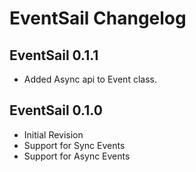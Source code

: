 # EventSail Changelog

## EventSail 0.1.1

- Added Async api to Event class.

## EventSail 0.1.0

- Initial Revision
- Support for Sync Events
- Support for Async Events
